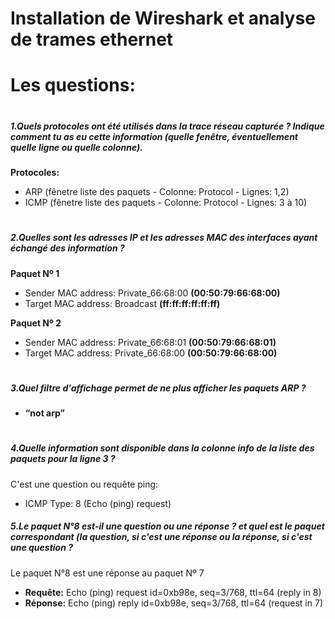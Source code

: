 # **Installation de Wireshark et analyse de trames ethernet**

# Les questions:
#
##### **1**.Quels protocoles ont été utilisés dans la trace réseau capturée ? Indique comment tu as eu cette information (quelle fenêtre, éventuellement quelle ligne ou quelle colonne).

**Protocoles:**
* ARP (fênetre liste des paquets - Colonne: Protocol - Lignes: 1,2)
* ICMP (fênetre liste des paquets - Colonne: Protocol - Lignes: 3 à 10)

#
##### **2**.Quelles sont les adresses IP et les adresses MAC des interfaces ayant échangé des information ?

**Paquet Nº 1** 
* Sender MAC address: Private_66:68:00 **(00:50:79:66:68:00)**
* Target MAC address: Broadcast **(ff:ff:ff:ff:ff:ff)**

**Paquet Nº 2** 
* Sender MAC address: Private_66:68:01 **(00:50:79:66:68:01)**
* Target MAC address: Private_66:68:00 **(00:50:79:66:68:00)**

#
##### **3**.Quel filtre d'affichage permet de ne plus afficher les paquets ARP ?
* **“not arp”**
#
##### **4**.Quelle information sont disponible dans la colonne info de la liste des paquets pour la ligne 3 ?
C'est une question ou requête ping:
* ICMP Type: 8 (Echo (ping) request)

##### **5**.Le paquet N°8 est-il une question ou une réponse ? et quel est le paquet correspondant (la question, si c'est une réponse ou la réponse, si c'est une question ?

Le paquet N°8 est une réponse au paquet Nº 7

* **Requête:**  Echo (ping) request  id=0xb98e, seq=3/768, ttl=64 (reply in 8)
* **Réponse:** Echo (ping) reply    id=0xb98e, seq=3/768, ttl=64 (request in 7)




